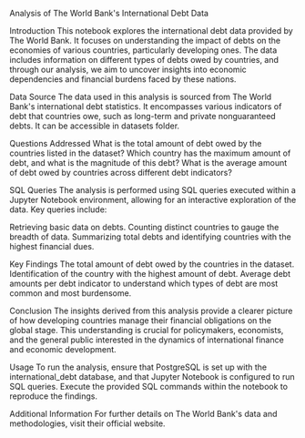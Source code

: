 Analysis of The World Bank's International Debt Data

Introduction
This notebook explores the international debt data provided by The World Bank. It focuses on understanding the impact of debts on the economies of various countries, particularly developing ones. The data includes information on different types of debts owed by countries, and through our analysis, we aim to uncover insights into economic dependencies and financial burdens faced by these nations.

Data Source
The data used in this analysis is sourced from The World Bank's international debt statistics. It encompasses various indicators of debt that countries owe, such as long-term and private nonguaranteed debts. It can be accessible in datasets folder.

Questions Addressed
What is the total amount of debt owed by the countries listed in the dataset?
Which country has the maximum amount of debt, and what is the magnitude of this debt?
What is the average amount of debt owed by countries across different debt indicators?

SQL Queries
The analysis is performed using SQL queries executed within a Jupyter Notebook environment, allowing for an interactive exploration of the data. Key queries include:

Retrieving basic data on debts.
Counting distinct countries to gauge the breadth of data.
Summarizing total debts and identifying countries with the highest financial dues.

Key Findings
The total amount of debt owed by the countries in the dataset.
Identification of the country with the highest amount of debt.
Average debt amounts per debt indicator to understand which types of debt are most common and most burdensome.

Conclusion
The insights derived from this analysis provide a clearer picture of how developing countries manage their financial obligations on the global stage. This understanding is crucial for policymakers, economists, and the general public interested in the dynamics of international finance and economic development.

Usage
To run the analysis, ensure that PostgreSQL is set up with the international_debt database, and that Jupyter Notebook is configured to run SQL queries. Execute the provided SQL commands within the notebook to reproduce the findings.

Additional Information
For further details on The World Bank's data and methodologies, visit their official website.

